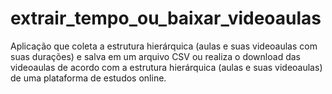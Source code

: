 # extrair_tempo_ou_baixar_videoaulas
Aplicação que coleta a estrutura hierárquica (aulas e suas videoaulas com suas durações) e salva em um arquivo CSV ou realiza o download das videoaulas de acordo com a estrutura hierárquica (aulas e suas videoaulas) de uma plataforma de estudos online.
